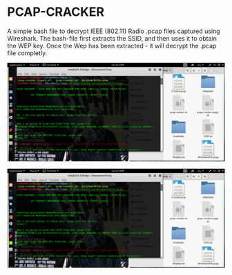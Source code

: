 # PCAP-CRACKER
A simple bash file to decrypt IEEE (802.11) Radio .pcap files captured using Wireshark.
The bash-file first extracts the SSID, and then uses it to obtain the WEP key.
Once the Wep has been extracted - it will decrypt the .pcap file completly.

![Screenshot1](Screenshot.PNG)

![Screenshot2](Screenshot.PNG)



